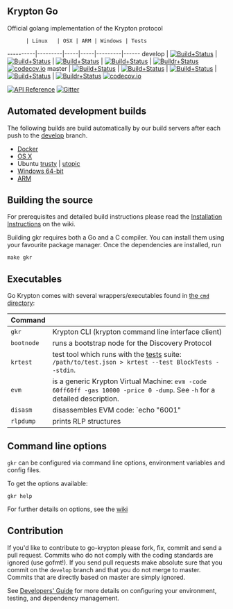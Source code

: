 ## Krypton Go

Official golang implementation of the Krypton protocol

          | Linux   | OSX | ARM | Windows | Tests
----------|---------|-----|-----|---------|------
develop   | [![Build+Status](https://build.krdev.com/buildstatusimage?builder=Linux%20Go%20develop%20branch)](https://build.krdev.com/builders/Linux%20Go%20develop%20branch/builds/-1) | [![Build+Status](https://build.krdev.com/buildstatusimage?builder=Linux%20Go%20develop%20branch)](https://build.krdev.com/builders/OSX%20Go%20develop%20branch/builds/-1) | [![Build+Status](https://build.krdev.com/buildstatusimage?builder=ARM%20Go%20develop%20branch)](https://build.krdev.com/builders/ARM%20Go%20develop%20branch/builds/-1) | [![Build+Status](https://build.krdev.com/buildstatusimage?builder=Windows%20Go%20develop%20branch)](https://build.krdev.com/builders/Windows%20Go%20develop%20branch/builds/-1) | [![Buildr+Status](https://travis-ci.org/krypton/go-krypton.svg?branch=develop)](https://travis-ci.org/krypton/go-krypton) [![codecov.io](http://codecov.io/github/krypton/go-krypton/coverage.svg?branch=develop)](http://codecov.io/github/krypton/go-krypton?branch=develop)
master    | [![Build+Status](https://build.krdev.com/buildstatusimage?builder=Linux%20Go%20master%20branch)](https://build.krdev.com/builders/Linux%20Go%20master%20branch/builds/-1) | [![Build+Status](https://build.krdev.com/buildstatusimage?builder=OSX%20Go%20master%20branch)](https://build.krdev.com/builders/OSX%20Go%20master%20branch/builds/-1) | [![Build+Status](https://build.krdev.com/buildstatusimage?builder=ARM%20Go%20master%20branch)](https://build.krdev.com/builders/ARM%20Go%20master%20branch/builds/-1) | [![Build+Status](https://build.krdev.com/buildstatusimage?builder=Windows%20Go%20master%20branch)](https://build.krdev.com/builders/Windows%20Go%20master%20branch/builds/-1) | [![Buildr+Status](https://travis-ci.org/krypton/go-krypton.svg?branch=master)](https://travis-ci.org/krypton/go-krypton) [![codecov.io](http://codecov.io/github/krypton/go-krypton/coverage.svg?branch=master)](http://codecov.io/github/krypton/go-krypton?branch=master)

[![API Reference](
https://camo.githubusercontent.com/915b7be44ada53c290eb157634330494ebe3e30a/68747470733a2f2f676f646f632e6f72672f6769746875622e636f6d2f676f6c616e672f6764646f3f7374617475732e737667
)](https://godoc.org/github.com/krypton/go-krypton) 
[![Gitter](https://badges.gitter.im/Join%20Chat.svg)](https://gitter.im/krypton/go-krypton?utm_source=badge&utm_medium=badge&utm_campaign=pr-badge)

## Automated development builds

The following builds are build automatically by our build servers after each push to the [develop](https://github.com/krypton/go-krypton/tree/develop) branch.

* [Docker](https://registry.hub.docker.com/u/krypton/client-go/)
* [OS X](http://build.krdev.com/builds/OSX%20Go%20develop%20branch/Mist-OSX-latest.dmg)
* Ubuntu
  [trusty](https://build.krdev.com/builds/Linux%20Go%20develop%20deb%20i386-trusty/latest/) |
  [utopic](https://build.krdev.com/builds/Linux%20Go%20develop%20deb%20i386-utopic/latest/)
* [Windows 64-bit](https://build.krdev.com/builds/Windows%20Go%20develop%20branch/Gkr-Win64-latest.zip)
* [ARM](https://build.krdev.com/builds/ARM%20Go%20develop%20branch/gkr-ARM-latest.tar.bz2)

## Building the source

For prerequisites and detailed build instructions please read the
[Installation Instructions](https://github.com/krypton/go-krypton/wiki/Building-Krypton)
on the wiki.

Building gkr requires both a Go and a C compiler.
You can install them using your favourite package manager.
Once the dependencies are installed, run

    make gkr

## Executables

Go Krypton comes with several wrappers/executables found in 
[the `cmd` directory](https://github.com/krypton/go-krypton/tree/develop/cmd):

 Command  |         |
----------|---------|
`gkr` | Krypton CLI (krypton command line interface client) |
`bootnode` | runs a bootstrap node for the Discovery Protocol |
`krtest` | test tool which runs with the [tests](https://github.com/krypton/tests) suite: `/path/to/test.json > krtest --test BlockTests --stdin`.
`evm` | is a generic Krypton Virtual Machine: `evm -code 60ff60ff -gas 10000 -price 0 -dump`. See `-h` for a detailed description. |
`disasm` | disassembles EVM code: `echo "6001" | disasm` |
`rlpdump` | prints RLP structures |

## Command line options

`gkr` can be configured via command line options, environment variables and config files.

To get the options available:

    gkr help

For further details on options, see the [wiki](https://github.com/krypton/go-krypton/wiki/Command-Line-Options)

## Contribution

If you'd like to contribute to go-krypton please fork, fix, commit and
send a pull request. Commits who do not comply with the coding standards
are ignored (use gofmt!). If you send pull requests make absolute sure that you
commit on the `develop` branch and that you do not merge to master.
Commits that are directly based on master are simply ignored.

See [Developers' Guide](https://github.com/krypton/go-krypton/wiki/Developers'-Guide)
for more details on configuring your environment, testing, and
dependency management.
